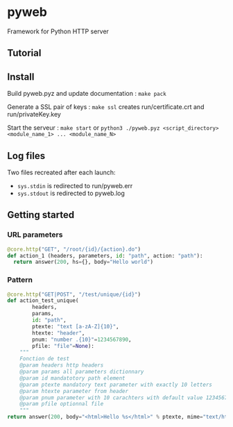 # pyweb
Framework for Python HTTP server

## Tutorial

## Install

Build pyweb.pyz and update documentation :
`make pack`

Generate a SSL pair of keys :
`make ssl`
creates run/certificate.crt and run/privateKey.key

Start the serveur :
`make start`
or
`python3 ./pyweb.pyz <script_directory> <module_name_1> ... <module_name_N>`

## Log files

Two files recreated after each launch:
- `sys.stdin` is redirected to run/pyweb.err
- `sys.stdout` is redirected to pyweb.log


## Getting started

### URL parameters

```python
@core.http("GET", "/root/{id}/{action}.do")
def action_1 (headers, parameters, id: "path", action: "path"):
  return answer(200, hs={}, body="Hello world")
```

### Pattern

```python
@core.http("GET|POST", "/test/unique/{id}")
def action_test_unique(
        headers,
        params,
        id: "path",
        ptexte: "text [a-zA-Z]{10}",
        htexte: "header",
        pnum: "number .{10}"=1234567890,
        pfile: "file"=None):
    """
    Fonction de test
    @param headers http headers
    @param params all parameters dictionnary
    @param id mandatotory path element
    @param ptexte mandatory text parameter with exactly 10 letters
    @param htexte parameter from header
    @param pnum parameter with 10 carachters with default value 1234567890
    @param pfile optionnal file
    """
return answer(200, body="<html>Hello %s</html>" % ptexte, mime="text/html")
```
